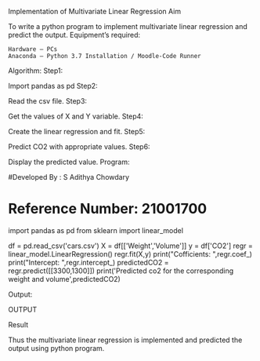 Implementation of Multivariate Linear Regression
Aim

To write a python program to implement multivariate linear regression and predict the output.
Equipment’s required:

    Hardware – PCs
    Anaconda – Python 3.7 Installation / Moodle-Code Runner

Algorithm:
Step1:

Import pandas as pd
Step2:

Read the csv file.
Step3:

Get the values of X and Y variable.
Step4:

Create the linear regression and fit.
Step5:

Predict CO2 with appropriate values.
Step6:

Display the predicted value.
Program:

#Developed By : S Adithya Chowdary
# Reference Number: 21001700
import pandas as pd
from sklearn import linear_model

df = pd.read_csv('cars.csv')
X = df[['Weight','Volume']]
y = df['CO2']
regr = linear_model.LinearRegression()
regr.fit(X,y)
print("Cofficients: ",regr.coef_)
print("Intercept: ",regr.intercept_)
predictedCO2 = regr.predict([[3300,1300]])
print('Predicted co2 for the corresponding weight and volume',predictedCO2)

Output:

OUTPUT

Result

Thus the multivariate linear regression is implemented and predicted the output using python program.
